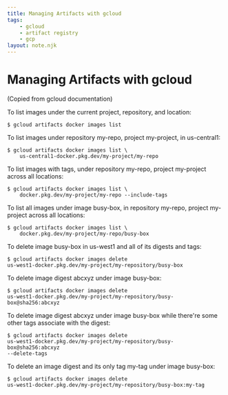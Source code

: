 ```yaml
---
title: Managing Artifacts with gcloud
tags:
    - gcloud
    - artifact registry
    - gcp
layout: note.njk
---
```


# Managing Artifacts with gcloud

(Copied from gcloud documentation)

To list images under the current project, repository, and location:

    $ gcloud artifacts docker images list

To list images under repository my-repo, project my-project, in
us-central1:

    $ gcloud artifacts docker images list \
        us-central1-docker.pkg.dev/my-project/my-repo

To list images with tags, under repository my-repo, project my-project
across all locations:

    $ gcloud artifacts docker images list \
        docker.pkg.dev/my-project/my-repo --include-tags

To list all images under image busy-box, in repository my-repo, project
my-project across all locations:

    $ gcloud artifacts docker images list \
        docker.pkg.dev/my-project/my-repo/busy-box

To delete image busy-box in us-west1 and all of its digests and tags:

    $ gcloud artifacts docker images delete
    us-west1-docker.pkg.dev/my-project/my-repository/busy-box

To delete image digest abcxyz under image busy-box:

    $ gcloud artifacts docker images delete
    us-west1-docker.pkg.dev/my-project/my-repository/busy-box@sha256:abcxyz

To delete image digest abcxyz under image busy-box while there're some
other tags associate with the digest:

    $ gcloud artifacts docker images delete
    us-west1-docker.pkg.dev/my-project/my-repository/busy-box@sha256:abcxyz
    --delete-tags

To delete an image digest and its only tag my-tag under image busy-box:

    $ gcloud artifacts docker images delete
    us-west1-docker.pkg.dev/my-project/my-repository/busy-box:my-tag